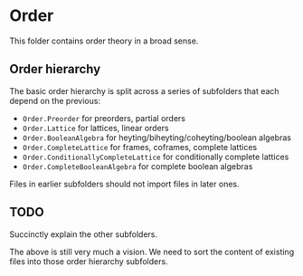 # Order

This folder contains order theory in a broad sense.

## Order hierarchy

The basic order hierarchy is split across a series of subfolders that each depend on the previous:
* `Order.Preorder` for preorders, partial orders
* `Order.Lattice` for lattices, linear orders
* `Order.BooleanAlgebra` for heyting/biheyting/coheyting/boolean algebras
* `Order.CompleteLattice` for frames, coframes, complete lattices
* `Order.ConditionallyCompleteLattice` for conditionally complete lattices
* `Order.CompleteBooleanAlgebra` for complete boolean algebras

Files in earlier subfolders should not import files in later ones.

## TODO

Succinctly explain the other subfolders.

The above is still very much a vision. We need to sort the content of existing files into those
order hierarchy subfolders.
